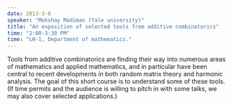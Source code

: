 ```yaml
---
date: 2013-3-8
speaker: "Mokshay Madiman (Yale university)"
title: "An exposition of selected tools from additive combinatorics"
time: "2:00-3:30 PM" 
time: "LH-1, Department of mathematics."
---
```

Tools from additive combinatorics are finding their way into
numerous areas of mathematics and applied mathematics, and in
particular have been central to recent developments in both random
matrix theory and harmonic analysis. The goal of this short course is
to understand some of these tools. (If time permits and the audience
is willing to pitch in with some talks, we may also cover selected
applications.)
